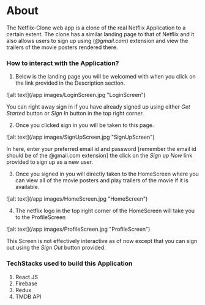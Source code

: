 # About
The Netflix-Clone web app is a clone of the real Netflix Application to a certain extent. The clone has a similar landing page to that of Netflix and it also allows users to sign up using (*@gmail.com*) extension and view the trailers of the movie posters rendered there. 

### How to interact with the Application?

1. Below is the landing page you will be welcomed with when you click on the link provided in the Description section.

![alt text](/app images/LoginScreen.jpg "LoginScreen")

You can right away sign in if you have already signed up using either *Get Started* button or *Sign In* button in the top right corner. 


2. Once you clicked sign in you will be taken to this page.

![alt text](/app images/SignUpScreen.jpg "SignUpScreen")

In here, enter your preferred email id and password [remember the email id should be of the @gmail.com extension] the click on the *Sign up Now* link provided to 
sign up as a new user. 

3. Once you signed in you will directly taken to the HomeScreen where you can view all of the movie posters and play trailers of the movie if it is available. 

![alt text](/app images/HomeScreen.jpg "HomeScreen")


4. The netflix logo in the top right corner of the HomeScreen will take you to the ProfileScreen


![alt text](/app images/ProfileScreen.jpg "ProfileScreen")

This Screen is not effectively interactive as of now except that you can sign out using the *Sign Out* button provided. 

### TechStacks used to build this Application

1. React JS
2. Firebase
3. Redux
4. TMDB API

